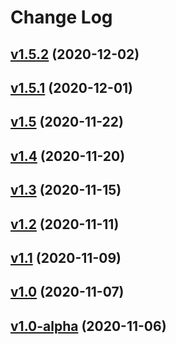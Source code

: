 # Change Log

## [v1.5.2](https://github.com/thewizardplusplus/tangled-stones/tree/v1.5.2) (2020-12-02)

## [v1.5.1](https://github.com/thewizardplusplus/tangled-stones/tree/v1.5.1) (2020-12-01)

## [v1.5](https://github.com/thewizardplusplus/tangled-stones/tree/v1.5) (2020-11-22)

## [v1.4](https://github.com/thewizardplusplus/tangled-stones/tree/v1.4) (2020-11-20)

## [v1.3](https://github.com/thewizardplusplus/tangled-stones/tree/v1.3) (2020-11-15)

## [v1.2](https://github.com/thewizardplusplus/tangled-stones/tree/v1.2) (2020-11-11)

## [v1.1](https://github.com/thewizardplusplus/tangled-stones/tree/v1.1) (2020-11-09)

## [v1.0](https://github.com/thewizardplusplus/tangled-stones/tree/v1.0) (2020-11-07)

## [v1.0-alpha](https://github.com/thewizardplusplus/tangled-stones/tree/v1.0-alpha) (2020-11-06)
